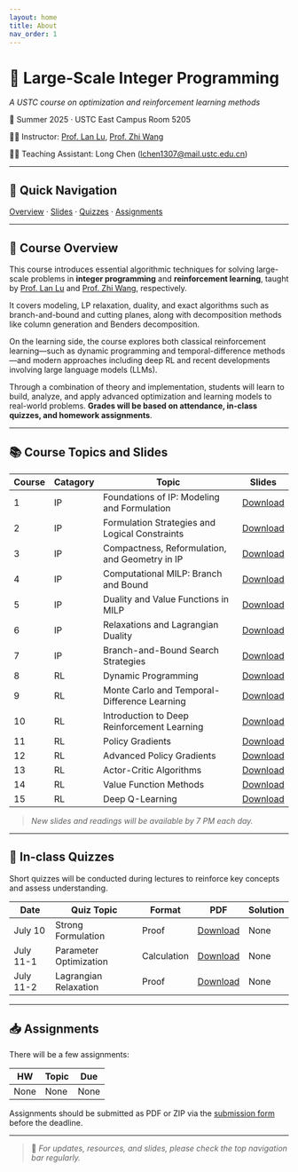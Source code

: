 ```yaml
---
layout: home
title: About
nav_order: 1
---
```



# 📘 Large-Scale Integer Programming
*A USTC course on optimization and reinforcement learning methods*

📍 Summer 2025 · USTC East Campus Room 5205  

👨‍🏫 Instructor: [Prof. Lan Lu](https://bs.ustc.edu.cn/chinese/profile-1928.html), [Prof. Zhi Wang](https://heyuanmingong.github.io/)

🧑‍💻 Teaching Assistant: Long Chen (lchen1307@mail.ustc.edu.cn)

---

## 🔗 Quick Navigation

[Overview](#overview) · [Slides](#schedule) · [Quizzes](#quizzes) · [Assignments](#assignments)

---

## 🧭 Course Overview <a id="overview"></a>

This course introduces essential algorithmic techniques for solving large-scale problems in **integer programming** and **reinforcement learning**, taught by [Prof. Lan Lu](https://bs.ustc.edu.cn/chinese/profile-1928.html) and [Prof. Zhi Wang](https://heyuanmingong.github.io/), respectively. 

It covers modeling, LP relaxation, duality, and exact algorithms such as branch-and-bound and cutting planes, along with decomposition methods like column generation and Benders decomposition. 

On the learning side, the course explores both classical reinforcement learning—such as dynamic programming and temporal-difference methods—and modern approaches including deep RL and recent developments involving large language models (LLMs). 

Through a combination of theory and implementation, students will learn to build, analyze, and apply advanced optimization and learning models to real-world problems. **Grades will be based on attendance, in-class quizzes, and homework assignments**.

---


## 📚 Course Topics and Slides <a id="schedule"></a>

| Course | Catagory |Topic | Slides |
|--------|-------|--------|---------|
| 1 | IP | Foundations of IP: Modeling and Formulation | [Download](https://lchen1307.github.io/ip-rl/assets/files/Lecture1.pdf)
| 2 | IP | Formulation Strategies and Logical Constraints | [Download](https://lchen1307.github.io/ip-rl/assets/files/Lecture2.pdf)
| 3 | IP | Compactness, Reformulation, and Geometry in IP | [Download](https://lchen1307.github.io/ip-rl/assets/files/Lecture3.pdf)
| 4 | IP | Computational MILP: Branch and Bound | [Download](https://lchen1307.github.io/ip-rl/assets/files/Lecture7.pdf)
| 5 | IP | Duality and Value Functions in MILP | [Download](https://lchen1307.github.io/ip-rl/assets/files/Lecture8.pdf)
| 6 | IP | Relaxations and Lagrangian Duality | [Download](https://lchen1307.github.io/ip-rl/assets/files/Lecture10.pdf)
| 7 | IP | Branch-and-Bound Search Strategies | [Download](https://lchen1307.github.io/ip-rl/assets/files/Lecture11.pdf)
| 8 | RL | Dynamic Programming | [Download](https://lchen1307.github.io/ip-rl/assets/files/lec3.pdf)
| 9 | RL | Monte Carlo and Temporal-Difference Learning | [Download](https://lchen1307.github.io/ip-rl/assets/files/lec4.pdf)
| 10 | RL | Introduction to Deep Reinforcement Learning | [Download](https://lchen1307.github.io/ip-rl/assets/files/lec5.pdf)
| 11 | RL | Policy Gradients | [Download](https://lchen1307.github.io/ip-rl/assets/files/lec6.pdf)
| 12 | RL | Advanced Policy Gradients | [Download](https://lchen1307.github.io/ip-rl/assets/files/lec6-2.pdf)
| 13 | RL | Actor-Critic Algorithms | [Download](https://lchen1307.github.io/ip-rl/assets/files/lec7.pdf)
| 14 | RL | Value Function Methods | [Download](https://lchen1307.github.io/ip-rl/assets/files/lec8.pdf)
| 15 | RL | Deep Q-Learning | [Download](https://lchen1307.github.io/ip-rl/assets/files/lec9.pdf)

> *New slides and readings will be available by 7 PM each day.*

---

## 📝 In-class Quizzes <a id="quizzes"></a>

Short quizzes will be conducted during lectures to reinforce key concepts and assess understanding.

| Date     | Quiz Topic        | Format         | PDF            | Solution         |
|----------|-------------------|----------------|----------------|------------------|
| July 10  | Strong Formulation  | Proof | [Download](https://lchen1307.github.io/ip-rl/assets/files/test1.pdf) | None|
| July 11-1  | Parameter Optimization | Calculation | [Download](https://lchen1307.github.io/ip-rl/assets/files/test2.pdf) | None |
| July 11-2  | Lagrangian Relaxation | Proof | [Download](https://lchen1307.github.io/ip-rl/assets/files/test3.pdf) | None |

---

## 📥 Assignments <a id="assignments"></a>

There will be a few assignments:

| HW | Topic | Due |
|----|-------|-----|
| None | None| None|

Assignments should be submitted as PDF or ZIP via the [submission form](#) before the deadline.

---

> 📌 *For updates, resources, and slides, please check the top navigation bar regularly.*
